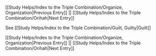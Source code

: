 [[Study Helps/Index to the Triple Combination/Organize, Organization|Previous Entry]]  ||  [[Study Helps/Index to the Triple Combination/Orihah|Next Entry]]

 See [[Study Helps/Index to the Triple Combination/Guilt, Guilty|Guilt]]

[[Study Helps/Index to the Triple Combination/Organize, Organization|Previous Entry]]  ||  [[Study Helps/Index to the Triple Combination/Orihah|Next Entry]]